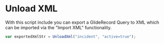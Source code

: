 # Unload XML
With this script include you can export a GlideRecord Query to XML which can be imported via the "Import XML" functionality.

```javascript
var exportedXmlStr = UnloadXml("incident", "active=true");
```